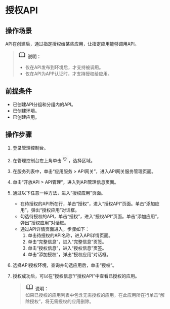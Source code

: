 # 授权API<a name="apig-zh-ug-180307021"></a>

## 操作场景<a name="section25971517509"></a>

API在创建后，通过指定授权给某些应用，让指定应用能够调用API。

>![](public_sys-resources/icon-note.gif) **说明：**   
>-   仅在API发布到环境后，才支持被调用。  
>-   仅在API为APP认证时，才支持授权给应用。  

## 前提条件<a name="section1678010231609"></a>

-   已创建API分组和分组内的API。
-   已创建环境。
-   已创建应用。

## 操作步骤<a name="section1942423018019"></a>

1.  登录管理控制台。
2.  在管理控制台左上角单击![](figures/icon-region.png)，选择区域。
3.  在服务列表中，单击“应用服务 \> API网关”，进入API网关服务管理页面。
4.  单击“开放API \> API管理”，进入到API管理信息页面。
5.  通过以下任意一种方法，进入“授权应用”页面。
    -   在待授权的API所在行，单击“授权”，进入“授权API”页面。单击“添加应用”，弹出“授权应用”对话框。
    -   勾选待授权的API，单击“授权”，进入“授权API”页面。单击“添加应用”，弹出“授权应用”对话框。
    -   通过API详情页面进入，步骤如下：
        1.  单击待授权的API名称，进入API详情页面。
        2.  单击“完整信息”，进入“完整信息”页签。
        3.  单击“授权信息”，进入“授权信息”页签。
        4.  单击“添加授权”，弹出“授权应用”对话框。


6.  选择API授权环境，查询并勾选应用后，单击“授权”。
7.  授权成功后，可以在“授权信息”/“授权API”中查看已授权的应用。

    >![](public_sys-resources/icon-note.gif) **说明：**   
    >如果已授权的应用列表中包含无需授权的应用，在此应用所在行单击“解除授权”，将无需授权的应用删除。  


